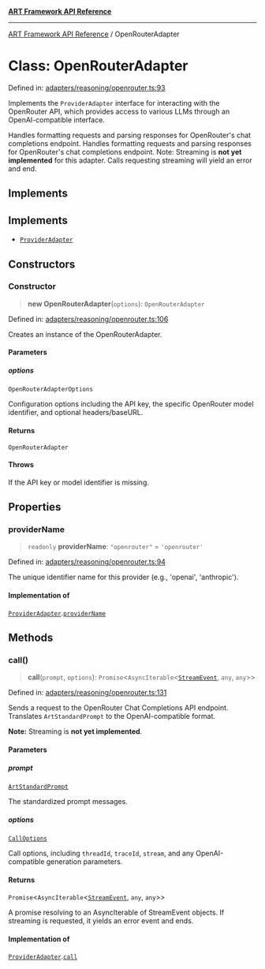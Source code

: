 [**ART Framework API Reference**](../README.md)

***

[ART Framework API Reference](../README.md) / OpenRouterAdapter

# Class: OpenRouterAdapter

Defined in: [adapters/reasoning/openrouter.ts:93](https://github.com/hashangit/ART/blob/9aeffde50e4be3211a0a8aa9df0277bb227606b0/src/adapters/reasoning/openrouter.ts#L93)

Implements the `ProviderAdapter` interface for interacting with the OpenRouter API,
which provides access to various LLMs through an OpenAI-compatible interface.

Handles formatting requests and parsing responses for OpenRouter's chat completions endpoint.
Handles formatting requests and parsing responses for OpenRouter's chat completions endpoint.
Note: Streaming is **not yet implemented** for this adapter. Calls requesting streaming will yield an error and end.

## Implements

## Implements

- [`ProviderAdapter`](../interfaces/ProviderAdapter.md)

## Constructors

### Constructor

> **new OpenRouterAdapter**(`options`): `OpenRouterAdapter`

Defined in: [adapters/reasoning/openrouter.ts:106](https://github.com/hashangit/ART/blob/9aeffde50e4be3211a0a8aa9df0277bb227606b0/src/adapters/reasoning/openrouter.ts#L106)

Creates an instance of the OpenRouterAdapter.

#### Parameters

##### options

`OpenRouterAdapterOptions`

Configuration options including the API key, the specific OpenRouter model identifier, and optional headers/baseURL.

#### Returns

`OpenRouterAdapter`

#### Throws

If the API key or model identifier is missing.

## Properties

### providerName

> `readonly` **providerName**: `"openrouter"` = `'openrouter'`

Defined in: [adapters/reasoning/openrouter.ts:94](https://github.com/hashangit/ART/blob/9aeffde50e4be3211a0a8aa9df0277bb227606b0/src/adapters/reasoning/openrouter.ts#L94)

The unique identifier name for this provider (e.g., 'openai', 'anthropic').

#### Implementation of

[`ProviderAdapter`](../interfaces/ProviderAdapter.md).[`providerName`](../interfaces/ProviderAdapter.md#providername)

## Methods

### call()

> **call**(`prompt`, `options`): `Promise`\<`AsyncIterable`\<[`StreamEvent`](../interfaces/StreamEvent.md), `any`, `any`\>\>

Defined in: [adapters/reasoning/openrouter.ts:131](https://github.com/hashangit/ART/blob/9aeffde50e4be3211a0a8aa9df0277bb227606b0/src/adapters/reasoning/openrouter.ts#L131)

Sends a request to the OpenRouter Chat Completions API endpoint.
Translates `ArtStandardPrompt` to the OpenAI-compatible format.

**Note:** Streaming is **not yet implemented**.

#### Parameters

##### prompt

[`ArtStandardPrompt`](../type-aliases/ArtStandardPrompt.md)

The standardized prompt messages.

##### options

[`CallOptions`](../interfaces/CallOptions.md)

Call options, including `threadId`, `traceId`, `stream`, and any OpenAI-compatible generation parameters.

#### Returns

`Promise`\<`AsyncIterable`\<[`StreamEvent`](../interfaces/StreamEvent.md), `any`, `any`\>\>

A promise resolving to an AsyncIterable of StreamEvent objects. If streaming is requested, it yields an error event and ends.

#### Implementation of

[`ProviderAdapter`](../interfaces/ProviderAdapter.md).[`call`](../interfaces/ProviderAdapter.md#call)

